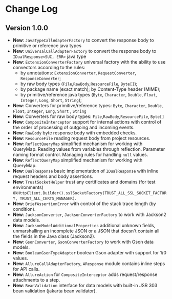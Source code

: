 Change Log
==========

## Version 1.0.0

* **New**: `JavaTypeCallAdapterFactory` to convert the response body to primitive or reference java types
* **New**: `UniversalCallAdapterFactory` to convert the response body to `IDualResponse<SUC, ERR>` java type
* **New**: `ExtensionConverterFactory` universal factory with the ability to use convectors according to the rules:
  * by annotations: `ExtensionConverter`, `RequestConverter`, `ResponseConverter`;
  * by raw body types (`File`,`RawBody`,`ResourceFile`, `Byte[]`);
  * by package name (exact match); by Content-Type header (MIME);
  * by primitive/reference java types (`Byte`, `Character`, `Double`, `Float`, `Integer`, `Long`, `Short`, `String`);
* **New**: Converters for primitive/reference types: `Byte`, `Character`, `Double`, `Float`, `Integer`, `Long`, `Short`
  , `String`
* **New**: Converters for raw body types: `File`,`RawBody`,`ResourceFile`, `Byte[]`
* **New**: `CompositeInterceptor` support for internal actions with control of the order of processing of outgoing and
  incoming events.
* **New**: `RawBody` byte response body with embedded checks.
* **New**: `ResourceFile` reading request body from project resources.
* **New**: `ReflectQueryMap` simplified mechanism for working with QueryMap. Reading values from variables through
  reflection. Parameter naming format control. Managing rules for handling `null` values.
* **New**: `ReflectQueryMap` simplified mechanism for working with QueryMap.
* **New**: `DualResponse` basic implementation of `IDualResponse` with inline request headers and body assertions.
* **New**: `TrustSocketHelper` trust any certificates and domains (for test environments)
  `OkHttpClient.Builder().sslSocketFactory(TRUST_ALL_SSL_SOCKET_FACTORY, TRUST_ALL_CERTS_MANAGER)`.
* **New**: `BriefAssertionError` with control of the stack trace length (by condition).
* **New**: `JacksonConverter`, `JacksonConverterFactory` to work with Jackson2 data models.
* **New**: `JacksonModelAdditionalProperties` additional unknown fields, unmarshalling an incomplete JSON or a JSON that
  doesn't contain all the fields in the Java class (Jackson2).
* **New**: `GsonConverter`, `GsonConverterFactory` to work with Gson data models.
* **New**: `BooleanGsonTypeAdapter` boolean Gson adapter with support for 1/0 values.
* **New**: `AllureCallAdapterFactory`, `AResponse` module contains inline steps for API calls.
* **New**: `AllureAction` for `CompositeInterceptor` adds request/response attachments to a step.
* **New**: `BeanValidation` interface for data models with built-in JSR 303 bean validation (jakarta bean validator).

